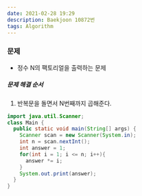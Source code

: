 ```yaml
---
date: 2021-02-28 19:29
description: Baekjoon 10872번
tags: Algorithm
---
```


### 문제
* 정수 N의 팩토리얼을 출력하는 문제

##### 문제 해결 순서
1. 반복문을 돌면서 N번째까지 곱해준다.

```java
import java.util.Scanner;
class Main {
  public static void main(String[] args) {
    Scanner scan = new Scanner(System.in);
    int n = scan.nextInt();
    int answer = 1;
    for(int i = 1; i <= n; i++){
      answer *= i;
    }
    System.out.print(answer);
  }
}
```
